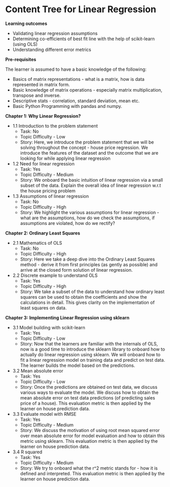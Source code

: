 # Content Tree for Linear Regression

**Learning outcomes**

- Validating linear regression assumptions
- Determining co-efficients of best fit line with the help of scikit-learn (using OLS)
- Understanding different error metrics


**Pre-requisites**

The learner is assumed to have a basic knowledge of the following:
- Basics of matrix representations - what is a matrix, how is data represented in matrix form.
- Basic knowledge of matrix operations - especially matrix multiplication, transpose and inverse.
- Descriptive stats - correlation, standard deviation, mean etc. 
- Basic Python Programming with pandas and numpy. 

**Chapter 1: Why Linear Regression?**

- 1.1 Introduction to the problem statement
    - Task: No
    - Topic Difficulty - Low
    - Story: Here, we introduce the problem statement that we will be solving throughout the concept - house price regression. We introduce the features of the dataset and the outcome that we are looking for while applying linear regression
- 1.2 Need for linear regression
    - Task: Yes
    - Topic Difficulty - Medium
    - Story: We onboard the basic intuition of linear regression via a small subset of the data. Explain the overall idea of linear regression w.r.t the house pricing problem
- 1.3 Assumptions of linear regression
    - Task: No
    - Topic Difficulty - High
    - Story: We highlight the various assumptions for linear regression - what are the assumptions, how do we check the assumptions, if assumptions are violated, how do we rectify?
	
**Chapter 2: Ordinary Least Squares**

- 2.1 Mathematics of OLS
    - Task: No
    - Topic Difficulty - High
    - Story: Here we take a deep dive into the Ordinary Least Squares method - derive it from first principles (as gently as possible) and arrive at the closed form solution of linear regression.
- 2.2 Discrete example to understand OLS
    - Task: Yes
    - Topic Difficulty - High
    - Story: We take a subset of the data to understand how ordinary least squares can be used to obtain the coefficients and show the calculations in detail. This gives clarity on the implementation of least squares on data. 	

**Chapter 3: Implementing Linear Regression using sklearn**

- 3.1 Model building with scikit-learn
    - Task: Yes
    - Topic Difficulty - Low
    - Story: Now that the learners are familiar with the internals of OLS, now is a good time to introduce the sklearn library to onboard how to actually do linear regression using sklearn. We will onboard how to fit a linear regression model on training data and predict on test data. The learner builds the model based on the predictions.  
- 3.2 Mean absolute error
    - Task: Yes
    - Topic Difficulty - Low
    - Story: Once the predictions are obtained on test data, we discuss various ways to evaluate the model. We discuss how to obtain the mean absolute error on test data predictions (of predicting sales price of a house). This evaluation metric is then applied by the learner on house prediction data.  
- 3.3 Evaluate model with RMSE
    - Task: Yes 
    - Topic Difficulty - Medium
    - Story: We discuss the motivation of using root mean squared error over mean absolute error for model evaluation and how to obtain this metric using sklearn. This evaluation metric is then applied by the learner on house prediction data.  
- 3.4 R squared
    - Task: Yes
    - Topic Difficulty - Medium
    - Story: We try to onboard what the r^2 metric stands for - how it is defined and interpreted. This evaluation metric is then applied by the learner on house prediction data.  

